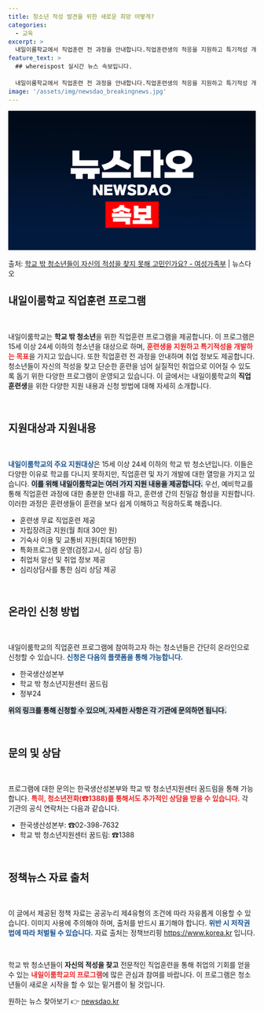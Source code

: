 ```yaml
---
title: 청소년 적성 발견을 위한 새로운 희망 어떻게?
categories:
  - 교육
excerpt: >
  내일이룸학교에서 직업훈련 전 과정을 안내합니다.직업훈련생의 적응을 지원하고 특기적성 개발과 취업 정보를 제공…
feature_text: >
  ## whereispost 실시간 뉴스 속보입니다.

  내일이룸학교에서 직업훈련 전 과정을 안내합니다.직업훈련생의 적응을 지원하고 특기적성 개발과 취업 정보를 제공…
image: '/assets/img/newsdao_breakingnews.jpg'
---
```


![뉴스다오 속보](/assets/img/newsdao_breakingnews.jpg)

<p>출처: <a href="https://newsdao.kr/2298" rel="dofollow">학교 밖 청소년들이  자신의 적성을 찾지 못해 고민인가요? - 여성가족부</a> | 뉴스다오</p>

<h2 data-ke-size="size26">내일이룸학교 직업훈련 프로그램</h2>

<p data-ke-size="size16">&nbsp;</p>

내일이룸학교는 <b>학교 밖 청소년</b>을 위한 직업훈련 프로그램을 제공합니다. 이 프로그램은 15세 이상 24세 이하의 청소년을 대상으로 하며, <b><span style="color: #ee2323;">훈련생을 지원하고 특기적성을 개발하는 목표</span></b>을 가지고 있습니다. 또한 직업훈련 전 과정을 안내하며 취업 정보도 제공합니다. 청소년들이 자신의 적성을 찾고 단순한 훈련을 넘어 실질적인 취업으로 이어질 수 있도록 돕기 위한 다양한 프로그램이 운영되고 있습니다. 이 글에서는 내일이룸학교의 <b>직업훈련생</b>을 위한 다양한 지원 내용과 신청 방법에 대해 자세히 소개합니다.

<p data-ke-size="size16">&nbsp;</p>

<h2 data-ke-size="size26">지원대상과 지원내용</h2>

<p data-ke-size="size16">&nbsp;</p>

<b><span style="color: #1a5490;">내일이룸학교의 주요 지원대상</span></b>은 15세 이상 24세 이하의 학교 밖 청소년입니다. 이들은 다양한 이유로 학교를 다니지 못하지만, 직업훈련 및 자기 개발에 대한 열망을 가지고 있습니다. <b><span style="background-color: #21538527;">이를 위해 내일이룸학교는 여러 가지 지원 내용을 제공합니다.</span></b> 우선, 예비학교를 통해 직업훈련 과정에 대한 충분한 안내를 하고, 훈련생 간의 친밀감 형성을 지원합니다. 이러한 과정은 훈련생들이 훈련을 보다 쉽게 이해하고 적응하도록 해줍니다.

<ul>
<li>훈련생 무료 직업훈련 제공</li>
<li>자립장려금 지원(월 최대 30만 원)</li>
<li>기숙사 이용 및 교통비 지원(최대 16만원)</li>
<li>특화프로그램 운영(검정고시, 심리 상담 등)</li>
<li>취업처 알선 및 취업 정보 제공</li>
<li>심리상담사를 통한 심리 상담 제공</li>
</ul>

<p data-ke-size="size16">&nbsp;</p>

<h2 data-ke-size="size26">온라인 신청 방법</h2>

<p data-ke-size="size16">&nbsp;</p>

내일이룸학교의 직업훈련 프로그램에 참여하고자 하는 청소년들은 간단히 온라인으로 신청할 수 있습니다. <b><span style="color: #1a5490;">신청은 다음의 플랫폼을 통해 가능합니다.</span></b> 

<ul>
<li>한국생산성본부</li>
<li>학교 밖 청소년지원센터 꿈드림</li>
<li>정부24</li>
</ul>

<b><span style="background-color: #21538527;">위의 링크를 통해 신청할 수 있으며, 자세한 사항은 각 기관에 문의하면 됩니다.</span></b>

<p data-ke-size="size16">&nbsp;</p>

<h2 data-ke-size="size26">문의 및 상담</h2>

<p data-ke-size="size16">&nbsp;</p>

프로그램에 대한 문의는 한국생산성본부와 학교 밖 청소년지원센터 꿈드림을 통해 가능합니다. <b><span style="color: #ee2323;">특히, 청소년전화(☎1388)를 통해서도 추가적인 상담을 받을 수 있습니다.</span></b> 각 기관의 공식 연락처는 다음과 같습니다.

<ul>
<li>한국생산성본부: ☎02-398-7632</li>
<li>학교 밖 청소년지원센터 꿈드림: ☎1388</li>
</ul>

<p data-ke-size="size16">&nbsp;</p>

<h2 data-ke-size="size26">정책뉴스 자료 출처</h2>

<p data-ke-size="size16">&nbsp;</p>

이 글에서 제공된 정책 자료는 공공누리 제4유형의 조건에 따라 자유롭게 이용할 수 있습니다. 이미지 사용에 주의해야 하며, 출처를 반드시 표기해야 합니다. <b><span style="color: #1a5490;">위반 시 저작권법에 따라 처벌될 수 있습니다.</span></b> 자료 출처는 정책브리핑 https://www.korea.kr 입니다.

<p data-ke-size="size16">&nbsp;</p>

학교 밖 청소년들이 <b>자신의 적성을 찾고</b> 전문적인 직업훈련을 통해 취업의 기회를 얻을 수 있는 <b><span style="color: #ee2323;">내일이룸학교의 프로그램</span></b>에 많은 관심과 참여를 바랍니다. 이 프로그램은 청소년들이 새로운 시작을 할 수 있는 밑거름이 될 것입니다. 

원하는 뉴스 찾아보기 👉 <a href="https://newsdao.kr" rel="dofollow">newsdao.kr</a>


